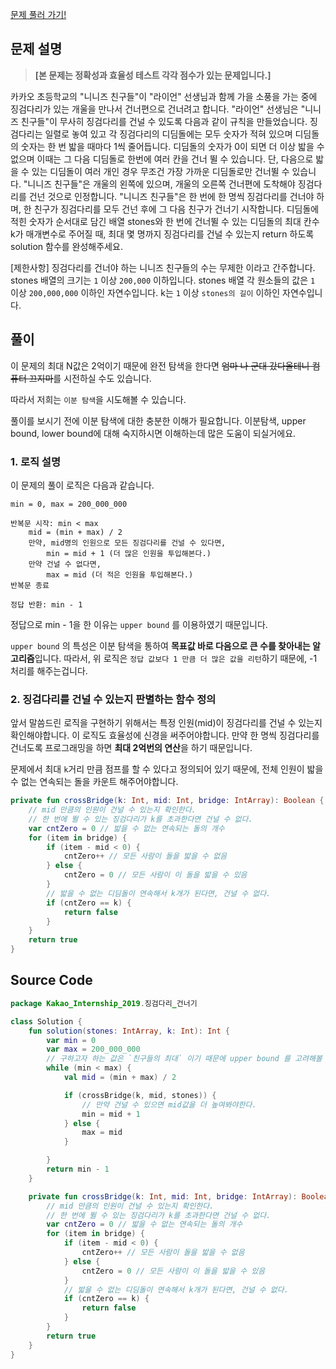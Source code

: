 [문제 풀러 가기!](https://programmers.co.kr/learn/courses/30/lessons/64062)

## 문제 설명
> **[본 문제는 정확성과 효율성 테스트 각각 점수가 있는 문제입니다.]**

카카오 초등학교의 "니니즈 친구들"이 "라이언" 선생님과 함께 가을 소풍을 가는 중에 징검다리가 있는 개울을 만나서 건너편으로 건너려고 합니다. "라이언" 선생님은 "니니즈 친구들"이 무사히 징검다리를 건널 수 있도록 다음과 같이 규칙을 만들었습니다.
징검다리는 일렬로 놓여 있고 각 징검다리의 디딤돌에는 모두 숫자가 적혀 있으며 디딤돌의 숫자는 한 번 밟을 때마다 1씩 줄어듭니다.
디딤돌의 숫자가 0이 되면 더 이상 밟을 수 없으며 이때는 그 다음 디딤돌로 한번에 여러 칸을 건너 뛸 수 있습니다.
단, 다음으로 밟을 수 있는 디딤돌이 여러 개인 경우 무조건 가장 가까운 디딤돌로만 건너뛸 수 있습니다.
"니니즈 친구들"은 개울의 왼쪽에 있으며, 개울의 오른쪽 건너편에 도착해야 징검다리를 건넌 것으로 인정합니다.
"니니즈 친구들"은 한 번에 한 명씩 징검다리를 건너야 하며, 한 친구가 징검다리를 모두 건넌 후에 그 다음 친구가 건너기 시작합니다.
디딤돌에 적힌 숫자가 순서대로 담긴 배열 stones와 한 번에 건너뛸 수 있는 디딤돌의 최대 칸수 k가 매개변수로 주어질 때, 최대 몇 명까지 징검다리를 건널 수 있는지 return 하도록 solution 함수를 완성해주세요.
>
[제한사항]
징검다리를 건너야 하는 니니즈 친구들의 수는 무제한 이라고 간주합니다.
stones 배열의 크기는 `1` 이상 `200,000` 이하입니다.
stones 배열 각 원소들의 값은 `1` 이상 `200,000,000` 이하인 자연수입니다.
k는 `1` 이상 `stones의 길이` 이하인 자연수입니다.
>

## 풀이

이 문제의 최대 N값은 2억이기 때문에 완전 탐색을 한다면 ~~엄마 나 군대 갔다올테니 컴퓨터 끄지마~~를 시전하실 수도 있습니다.

따라서 저희는 `이분 탐색`을 시도해볼 수 있습니다.

풀이를 보시기 전에 이분 탐색에 대한 충분한 이해가 필요합니다.
이분탐색, upper bound, lower bound에 대해 숙지하시면 이해하는데 많은 도움이 되실거에요.

### 1. 로직 설명
이 문제의 풀이 로직은 다음과 같습니다.
```
min = 0, max = 200_000_000

반복문 시작: min < max
	mid = (min + max) / 2
    만약, mid명의 인원으로 모든 징검다리를 건널 수 있다면,
    	min = mid + 1 (더 많은 인원을 투입해본다.)
    만약 건널 수 없다면,
    	max = mid (더 적은 인원을 투입해본다.)
반복문 종료

정답 반환: min - 1
```

정답으로 min - 1을 한 이유는 `upper bound` 를 이용하였기 때문입니다.  

`upper bound` 의 특성은 이분 탐색을 통하여 **목표값 바로 다음으로 큰 수를 찾아내는 알고리즘**입니다. 따라서, 위 로직은 `정답 값보다 1 만큼 더 많은 값을 리턴`하기 때문에, -1 처리를 해주는겁니다.

### 2. 징검다리를 건널 수 있는지 판별하는 함수 정의

앞서 말씀드린 로직을 구현하기 위해서는 특정 인원(mid)이 징검다리를 건널 수 있는지 확인해야합니다. 이 로직도 효율성에 신경을 써주어야합니다. 만약 한 명씩 징검다리를 건너도록 프로그래밍을 하면 **최대 2억번의 연산**을 하기 때문입니다.

문제에서 최대 `k`거리 만큼 점프를 할 수 있다고 정의되어 있기 때문에, 전체 인원이 밟을 수 없는 연속되는 돌을 카운트 해주어야합니다.

```kotlin
private fun crossBridge(k: Int, mid: Int, bridge: IntArray): Boolean {
    // mid 만큼의 인원이 건널 수 있는지 확인한다.
    // 한 번에 뛸 수 있는 징검다리가 k를 초과한다면 건널 수 없다.
    var cntZero = 0 // 밟을 수 없는 연속되는 돌의 개수
    for (item in bridge) {
        if (item - mid < 0) {
            cntZero++ // 모든 사람이 돌을 밟을 수 없음
        } else {
            cntZero = 0 // 모든 사람이 이 돌을 밟을 수 있음
        }
        // 밟을 수 없는 디딤돌이 연속해서 k개가 된다면, 건널 수 없다.
        if (cntZero == k) {
            return false
        }
    }
    return true
}
```

## Source Code
```kotlin
package Kakao_Internship_2019.징검다리_건너기

class Solution {
    fun solution(stones: IntArray, k: Int): Int {
        var min = 0
        var max = 200_000_000
        // 구하고자 하는 값은 `친구들의 최대` 이기 때문에 upper bound 를 고려해볼 수 있다.
        while (min < max) {
            val mid = (min + max) / 2

            if (crossBridge(k, mid, stones)) {
                // 만약 건널 수 있으면 mid값을 더 높여봐야한다.
                min = mid + 1
            } else {
                max = mid
            }

        }
        return min - 1
    }

    private fun crossBridge(k: Int, mid: Int, bridge: IntArray): Boolean {
        // mid 만큼의 인원이 건널 수 있는지 확인한다.
        // 한 번에 뛸 수 있는 징검다리가 k를 초과한다면 건널 수 없다.
        var cntZero = 0 // 밟을 수 없는 연속되는 돌의 개수
        for (item in bridge) {
            if (item - mid < 0) {
                cntZero++ // 모든 사람이 돌을 밟을 수 없음
            } else {
                cntZero = 0 // 모든 사람이 이 돌을 밟을 수 있음
            }
            // 밟을 수 없는 디딤돌이 연속해서 k개가 된다면, 건널 수 없다.
            if (cntZero == k) {
                return false
            }
        }
        return true
    }
}
```
